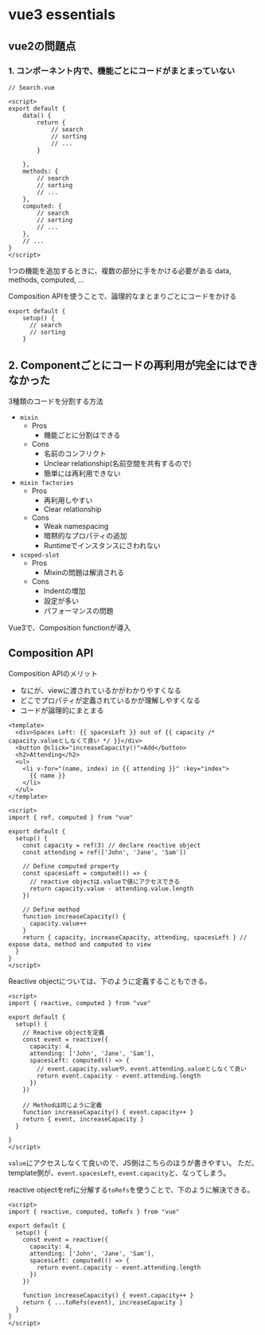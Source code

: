 # vue3 essentials

## vue2の問題点
### 1. コンポーネント内で、機能ごとにコードがまとまっていない
```vue
// Search.vue

<script>
export default {
    data() {
        return {
            // search
            // sorting
            // ...
        }
        
    },
    methods: {
        // search
        // sorting
        // ...
    },
    computed: {
        // search
        // sorting
        // ...
    },
    // ...
}
</script>
```

1つの機能を追加するときに、複数の部分に手をかける必要がある
data, methods, computed, ...

Composition APIを使うことで、論理的なまとまりごとにコードをかける

```vue
export default {
    setup() {
      // search
      // sorting
    }
```

## 2. Componentごとにコードの再利用が完全にはできなかった

3種類のコードを分割する方法

- `mixin`
    - Pros
        - 機能ごとに分割はできる
    - Cons
        - 名前のコンフリクト
        - Unclear relationship(名前空間を共有するので)
        - 簡単には再利用できない
- `mixin factories`
    - Pros
        - 再利用しやすい
        - Clear relationship
    - Cons
        - Weak namespacing
        - 暗黙的なプロパティの追加
        - Runtimeでインスタンスにさわれない
- `scoped-slot`
    - Pros
        - Mixinの問題は解消される
    - Cons
        - Indentの増加
        - 設定が多い
        - パフォーマンスの問題

Vue3で、Composition functionが導入

## Composition API
Composition APIのメリット

- なにが、viewに渡されているかがわかりやすくなる
- どこでプロパティが定義されているかが理解しやすくなる
- コードが論理的にまとまる

```vue
<template>
  <div>Spaces Left: {{ spacesLeft }} out of {{ capacity /* capacity.valueとしなくて良い */ }}</div>
  <button @click="increaseCapacity()">Add</button>
  <h2>Attending</h2>
  <ul>
    <li v-for="(name, index) in {{ attending }}" :key="index">
      {{ name }}
    </li>
  </ul>
</template>

<script>
import { ref, computed } from "vue"

export default {
  setup() {
    const capacity = ref(3) // declare reactive object
    const attending = ref(['John', 'Jane', 'Sam'])

    // Define computed property
    const spacesLeft = computed(() => {
      // reactive objectは.valueで値にアクセスできる
      return capacity.value - attending.value.length
    })

    // Define method
    function increaseCapacity() {
      capacity.value++
    }
    return { capacity, increaseCapacity, attending, spacesLeft } // expose data, method and computed to view
  }
}
</script>
```

Reactive objectについては、下のように定義することもできる。

```vue
<script>
import { reactive, computed } from "vue"

export default {
  setup() {
    // Reactive objectを定義
    const event = reactive({
      capacity: 4,
      attending: ['John', 'Jane', 'Sam'],
      spacesLeft: computed(() => {
        // event.capacity.valueや、event.attending.valueとしなくて良い
        return event.capacity - event.attending.length
      })
    })
    
    // Methodは同じように定義
    function increaseCapacity() { event.capacity++ }
    return { event, increaseCapacity }
  }

}
</script>
```

`value`にアクセスしなくて良いので、JS側はこちらのほうが書きやすい。
ただ、template側が、`event.spacesLeft`, `event.capacity`と、なってしまう。

reactive objectをrefに分解する`toRefs`を使うことで、下のように解決できる。

```vue
<script>
import { reactive, computed, toRefs } from "vue"

export default {
  setup() {
    const event = reactive({
      capacity: 4,
      attending: ['John', 'Jane', 'Sam'],
      spacesLeft: computed(() => {
        return event.capacity - event.attending.length
      })
    })
    
    function increaseCapacity() { event.capacity++ }
    return { ...toRefs(event), increaseCapacity }
  }
}
</script>
```
